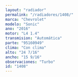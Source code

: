 ```yaml
---
layout: "radiador"
permalink: "/radiadores/1408/"
marca: "Chevrolet"
modelo: "Sonic"
ano: "2016"
motor: "L4 1.4"
transmision: "Automática"
parte: "95160949"
clima: "Con clima"
alto: "24 7/16"
ancho: "15 9/16"
observaciones: "Turbo"
id: "1408"
---
```


